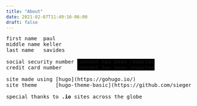 ```yaml
---
title: "About"
date: 2021-02-07T11:49:16-06:00
draft: false
---
```


<style>
    .redacted {
        background-color: black;
    }

    .redacted:hover {
        background-color: inherit;
    }

    .secret-link {
        text-decoration: none;
        color: inherit;
    }
    .secret-link:hover {
        text-decoration: none;
        color: inherit;
    }

    pre {
        overflow: auto;
        word-wrap: normal;
    }
</style>

<pre>
first name  paul
middle name keller
last name   savides

social security number <span class="redacted">content has been redacted</span>
credit card number     <span class="redacted">content has been redacted</span>

site made using [hugo](<a class="secret-link" target="_blank" href="https://gohugo.io/">https://gohugo.io/</a>)
site theme      [hugo-theme-basic](<a class="secret-link" target="_blank" href="https://github.com/siegerts/hugo-theme-basic/">https://github.com/siegerts/hugo-theme-basic/</a>)

special thanks to <strong>.io</strong> sites across the globe
</pre>